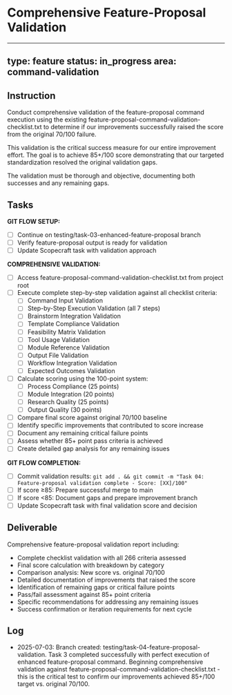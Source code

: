 # Comprehensive Feature-Proposal Validation

---
type: feature
status: in_progress
area: command-validation
---


## Instruction
Conduct comprehensive validation of the feature-proposal command execution using the existing feature-proposal-command-validation-checklist.txt to determine if our improvements successfully raised the score from the original 70/100 failure.

This validation is the critical success measure for our entire improvement effort. The goal is to achieve 85+/100 score demonstrating that our targeted standardization resolved the original validation gaps.

The validation must be thorough and objective, documenting both successes and any remaining gaps.

## Tasks
**GIT FLOW SETUP:**
- [ ] Continue on testing/task-03-enhanced-feature-proposal branch
- [ ] Verify feature-proposal output is ready for validation
- [ ] Update Scopecraft task with validation approach

**COMPREHENSIVE VALIDATION:**
- [ ] Access feature-proposal-command-validation-checklist.txt from project root
- [ ] Execute complete step-by-step validation against all checklist criteria:
  - [ ] Command Input Validation
  - [ ] Step-by-Step Execution Validation (all 7 steps)
  - [ ] Brainstorm Integration Validation
  - [ ] Template Compliance Validation
  - [ ] Feasibility Matrix Validation
  - [ ] Tool Usage Validation
  - [ ] Module Reference Validation
  - [ ] Output File Validation
  - [ ] Workflow Integration Validation
  - [ ] Expected Outcomes Validation
- [ ] Calculate scoring using the 100-point system:
  - [ ] Process Compliance (25 points)
  - [ ] Module Integration (20 points)
  - [ ] Research Quality (25 points)
  - [ ] Output Quality (30 points)
- [ ] Compare final score against original 70/100 baseline
- [ ] Identify specific improvements that contributed to score increase
- [ ] Document any remaining critical failure points
- [ ] Assess whether 85+ point pass criteria is achieved
- [ ] Create detailed gap analysis for any remaining issues

**GIT FLOW COMPLETION:**
- [ ] Commit validation results: `git add . && git commit -m "Task 04: Feature-proposal validation complete - Score: [XX]/100"`
- [ ] If score ≥85: Prepare successful merge to main
- [ ] If score <85: Document gaps and prepare improvement branch
- [ ] Update Scopecraft task with final validation score and decision

## Deliverable
Comprehensive feature-proposal validation report including:
- Complete checklist validation with all 266 criteria assessed
- Final score calculation with breakdown by category
- Comparison analysis: New score vs. original 70/100
- Detailed documentation of improvements that raised the score
- Identification of remaining gaps or critical failure points
- Pass/fail assessment against 85+ point criteria
- Specific recommendations for addressing any remaining issues
- Success confirmation or iteration requirements for next cycle

## Log
- 2025-07-03: Branch created: testing/task-04-feature-proposal-validation. Task 3 completed successfully with perfect execution of enhanced feature-proposal command. Beginning comprehensive validation against feature-proposal-command-validation-checklist.txt - this is the critical test to confirm our improvements achieved 85+/100 target vs. original 70/100.
